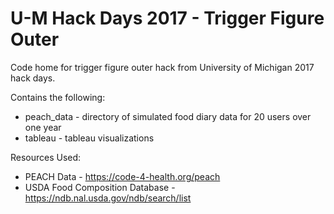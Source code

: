 # U-M Hack Days 2017 - Trigger Figure Outer

Code home for trigger figure outer hack from University of Michigan 2017 hack days.

Contains the following:
* peach_data - directory of simulated food diary data for 20 users over one year
* tableau - tableau visualizations

Resources Used:
* PEACH Data - https://code-4-health.org/peach
* USDA Food Composition Database - https://ndb.nal.usda.gov/ndb/search/list
